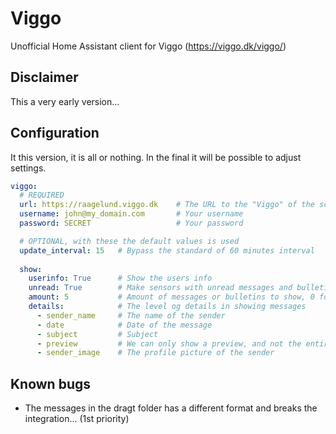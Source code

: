 # Viggo
Unofficial Home Assistant client for Viggo (https://viggo.dk/viggo/)

## Disclaimer
This a very early version...

## Configuration
It this version, it is all or nothing. In the final it will be possible to adjust settings.

```yaml
viggo:
  # REQUIRED
  url: https://raagelund.viggo.dk    # The URL to the "Viggo" of the school
  username: john@my_domain.com       # Your username
  password: SECRET                   # Your password

  # OPTIONAL, with these the default values is used
  update_interval: 15   # Bypass the standard of 60 minutes interval
    
  show:
    userinfo: True      # Show the users info
    unread: True        # Make sensors with unread messages and bulletins
    amount: 5           # Amount of messages or bulletins to show, 0 for excluding
    details:            # The level og details in showing messages
      - sender_name     # The name of the sender
      - date            # Date of the message
      - subject         # Subject
      - preview         # We can only show a preview, and not the entire message
      - sender_image    # The profile picture of the sender
```

## Known bugs
- The messages in the dragt folder has a different format and breaks the integration... (1st priority)
